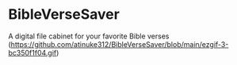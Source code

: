# BibleVerseSaver
A digital file cabinet for your favorite Bible verses
(https://github.com/atinuke312/BibleVerseSaver/blob/main/ezgif-3-bc350f1f04.gif)
